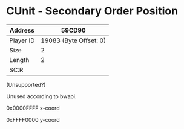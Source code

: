 
#  CUnit - Secondary Order Position
Address   | 59CD90
----------|-------------
Player ID | 19083 (Byte Offset: 0)
Size 	  | 2
Length 	  | 2
SC:R      | 

(Unsupported?) 

Unused according to bwapi.

0x0000FFFF x-coord
0xFFFF0000 y-coord

